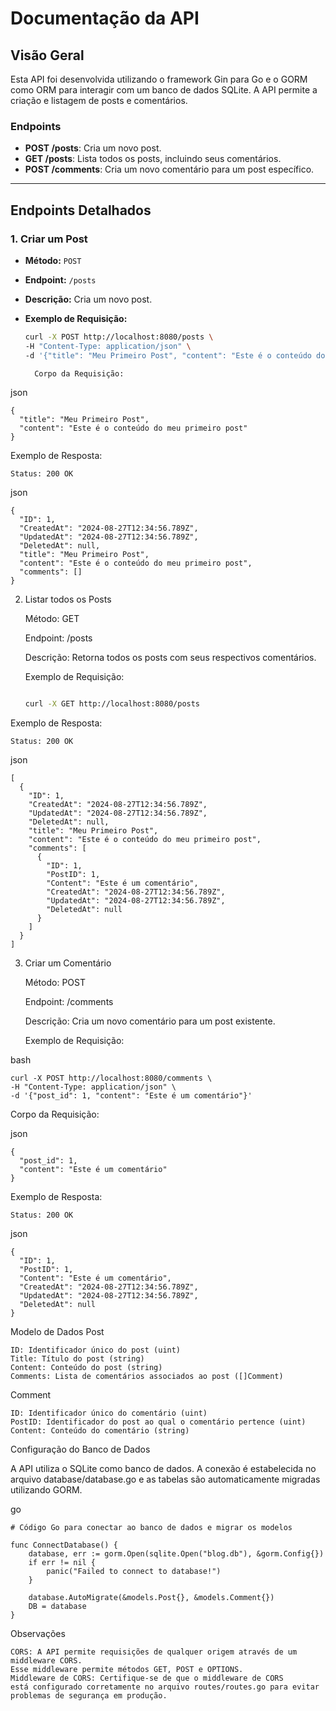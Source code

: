 # Documentação da API

## Visão Geral

Esta API foi desenvolvida utilizando o framework Gin para Go e o GORM como ORM para interagir com um banco de dados SQLite. A API permite a criação e listagem de posts e comentários.

### Endpoints

- **POST /posts**: Cria um novo post.
- **GET /posts**: Lista todos os posts, incluindo seus comentários.
- **POST /comments**: Cria um novo comentário para um post específico.

---

## Endpoints Detalhados

### 1. Criar um Post

- **Método:** `POST`
- **Endpoint:** `/posts`
- **Descrição:** Cria um novo post.
- **Exemplo de Requisição:**

  ```bash
  curl -X POST http://localhost:8080/posts \
  -H "Content-Type: application/json" \
  -d '{"title": "Meu Primeiro Post", "content": "Este é o conteúdo do meu primeiro post"}'

    Corpo da Requisição:

json

    {
      "title": "Meu Primeiro Post",
      "content": "Este é o conteúdo do meu primeiro post"
    }

Exemplo de Resposta:

    Status: 200 OK

json

    {
      "ID": 1,
      "CreatedAt": "2024-08-27T12:34:56.789Z",
      "UpdatedAt": "2024-08-27T12:34:56.789Z",
      "DeletedAt": null,
      "title": "Meu Primeiro Post",
      "content": "Este é o conteúdo do meu primeiro post",
      "comments": []
    }

2. Listar todos os Posts

    Método: GET

    Endpoint: /posts

    Descrição: Retorna todos os posts com seus respectivos comentários.

    Exemplo de Requisição:

    ```bash

    curl -X GET http://localhost:8080/posts

Exemplo de Resposta:

    Status: 200 OK

json

    [
      {
        "ID": 1,
        "CreatedAt": "2024-08-27T12:34:56.789Z",
        "UpdatedAt": "2024-08-27T12:34:56.789Z",
        "DeletedAt": null,
        "title": "Meu Primeiro Post",
        "content": "Este é o conteúdo do meu primeiro post",
        "comments": [
          {
            "ID": 1,
            "PostID": 1,
            "Content": "Este é um comentário",
            "CreatedAt": "2024-08-27T12:34:56.789Z",
            "UpdatedAt": "2024-08-27T12:34:56.789Z",
            "DeletedAt": null
          }
        ]
      }
    ]

3. Criar um Comentário

    Método: POST

    Endpoint: /comments

    Descrição: Cria um novo comentário para um post existente.

    Exemplo de Requisição:

bash

    curl -X POST http://localhost:8080/comments \
    -H "Content-Type: application/json" \
    -d '{"post_id": 1, "content": "Este é um comentário"}'

Corpo da Requisição:

json

    {
      "post_id": 1,
      "content": "Este é um comentário"
    }

Exemplo de Resposta:

    Status: 200 OK

json

    {
      "ID": 1,
      "PostID": 1,
      "Content": "Este é um comentário",
      "CreatedAt": "2024-08-27T12:34:56.789Z",
      "UpdatedAt": "2024-08-27T12:34:56.789Z",
      "DeletedAt": null
    }

Modelo de Dados
Post

    ID: Identificador único do post (uint)
    Title: Título do post (string)
    Content: Conteúdo do post (string)
    Comments: Lista de comentários associados ao post ([]Comment)

Comment

    ID: Identificador único do comentário (uint)
    PostID: Identificador do post ao qual o comentário pertence (uint)
    Content: Conteúdo do comentário (string)

Configuração do Banco de Dados

A API utiliza o SQLite como banco de dados. A conexão é estabelecida no arquivo database/database.go e as tabelas são automaticamente migradas utilizando GORM.

go

    # Código Go para conectar ao banco de dados e migrar os modelos
    
    func ConnectDatabase() {
        database, err := gorm.Open(sqlite.Open("blog.db"), &gorm.Config{})
        if err != nil {
            panic("Failed to connect to database!")
        }
    
        database.AutoMigrate(&models.Post{}, &models.Comment{})
        DB = database
    }

Observações

    CORS: A API permite requisições de qualquer origem através de um middleware CORS. 
    Esse middleware permite métodos GET, POST e OPTIONS.
    Middleware de CORS: Certifique-se de que o middleware de CORS
    está configurado corretamente no arquivo routes/routes.go para evitar
    problemas de segurança em produção.

    
